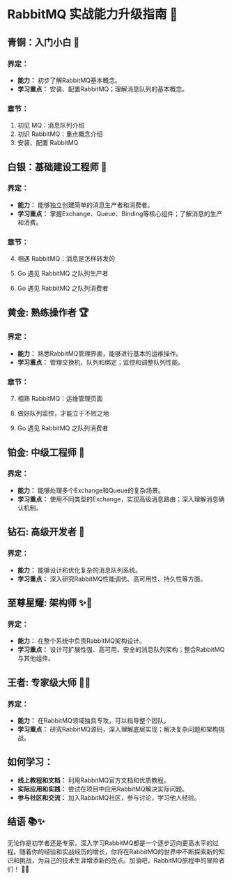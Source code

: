 # RabbitMQ 实战能力升级指南 🚀

## 青铜：入门小白 🐣

### 界定：

- **能力：** 初步了解RabbitMQ基本概念。
- **学习重点：** 安装、配置RabbitMQ；理解消息队列的基本概念。



### 章节：

1. 初见 MQ：消息队列介绍
2. 初识 RabbitMQ：重点概念介绍
3. 安装、配置 RabbitMQ



## 白银：基础建设工程师 🐇

### 界定：

- **能力：** 能够独立创建简单的消息生产者和消费者。
- **学习重点：** 掌握Exchange、Queue、Binding等核心组件；了解消息的生产和消费。



### 章节：

4. 相遇 RabbitMQ：消息是怎样转发的

5. Go 遇见 RabbitMQ 之队列生产者

6. Go 遇见 RabbitMQ 之队列消费者



## 黄金: 熟练操作者 🏆

### 界定：

- **能力：** 熟悉RabbitMQ管理界面，能够进行基本的运维操作。
- **学习重点：** 管理交换机、队列和绑定；监控和调整队列性能。



### 章节：

7. 相熟 RabbitMQ：运维管理页面

8. 做好队列监控，才能立于不败之地

9. Go 遇见 RabbitMQ 之队列消费者



## 铂金: 中级工程师 💫

### 界定：

- **能力：** 能够处理多个Exchange和Queue的复杂场景。
- **学习重点：** 使用不同类型的Exchange，实现高级消息路由；深入理解消息确认机制。



## 钻石: 高级开发者 💎

### 界定：

- **能力：** 能够设计和优化复杂的消息队列系统。
- **学习重点：** 深入研究RabbitMQ性能调优、高可用性、持久性等方面。



## 至尊星耀: 架构师 ✨🚀

### 界定：

- **能力：** 在整个系统中负责RabbitMQ架构设计。
- **学习重点：** 设计可扩展性强、高可用、安全的消息队列架构；整合RabbitMQ与其他组件。



## 王者: 专家级大师 👑🌟

### 界定：

- **能力：** 在RabbitMQ领域独具专攻，可以指导整个团队。
- **学习重点：** 研究RabbitMQ源码，深入理解底层实现；解决复杂问题和架构挑战。



## 如何学习：

- **线上教程和文档：** 利用RabbitMQ官方文档和优质教程。
- **实际应用和实践：** 尝试在项目中应用RabbitMQ解决实际问题。
- **参与社区和交流：** 加入RabbitMQ社区，参与讨论，学习他人经验。



## 结语 📚✨

无论你是初学者还是专家，深入学习RabbitMQ都是一个逐步迈向更高水平的过程。随着你的经验和实战经历的增长，你将在RabbitMQ的世界中不断探索新的知识和挑战，为自己的技术生涯增添新的亮点。加油吧，RabbitMQ旅程中的冒险者们！ 🌟🚀